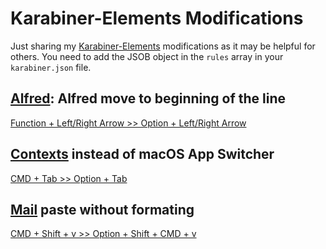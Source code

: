 # Karabiner-Elements Modifications

Just sharing my [Karabiner-Elements](https://github.com/pqrs-org/Karabiner-Elements) modifications as it may be helpful for others. You need to add the JSOB object in the `rules` array in your `karabiner.json` file.

## [Alfred](https://www.alfredapp.com/): Alfred move to beginning of the line

[Function + Left/Right Arrow >> Option + Left/Right Arrow](modifications/alfred.json)

## [Contexts](https://contexts.co) instead of macOS App Switcher

[CMD + Tab >> Option + Tab](modifications/contexts.json)

## [Mail](https://support.apple.com/en-ca/guide/mail/welcome/mac) paste without formating

[CMD + Shift + v >> Option + Shift + CMD + v](modifications/mail.json)

